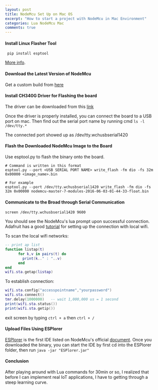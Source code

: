 ```yaml
---
layout: post
title: NodeMcu Set Up on Mac OS
excerpt: "How to start a project with NodeMcu in Mac Environment"
categories: Lua NodeMcu Mac
comments: true
---
```


#### Install Linux Flasher Tool
```
 pip install esptool
```
[More info](https://github.com/themadinventor/esptool).

#### Download the Latest Version of NodeMcu
Get a custom build from [here](http://nodemcu-build.com/index.php)


#### Install CH340G Driver for Flashing the board
The driver can be downloaded from this [link](http://www.codenuke.net/2015/01/nodemcu-install-ch340-usb-to-serial-for-yosemite.html)

Once the driver is properly installed, you can connect the board to a USB port
on mac. Then find out the serial port name by running cmd ``` ls -l /dev/tty.* ```

The connected port showed up as /dev/tty.wchusbserial1420

#### Flash the Downloaded NodeMcu Image to the Board
Use esptool.py to flash the binary onto the board.

```
# Command is written in this format
esptool.py --port <USB SERIAL PORT NAME> write_flash -fm dio -fs 32m 0x00000 <image_name>.bin

# For example
esptool.py --port /dev/tty.wchusbserial1420 write_flash -fm dio -fs 32m 0x00000 nodemcu-master-7-modules-2016-06-03-01-44-33-float.bin
```

#### Communicate to the Broad through Serial Communication

```
screen /dev/tty.wchusbserial1420 9600
```

You should see the NodeMcu's lua prompt upon successful connection.
Adafruit has a good [tutorial](https://learn.adafruit.com/adafruit-huzzah-esp8266-breakout/using-nodemcu-lua) for setting up the connection with
local wifi.

To scan the local wifi networks:

```lua
-- print ap list
function listap(t)
      for k,v in pairs(t) do
        print(k.." : "..v)
      end
end
wifi.sta.getap(listap)
```

To establish connection:

```lua
wifi.sta.config("accesspointname","yourpassword")
wifi.sta.connect()
tmr.delay(1000000)   -- wait 1,000,000 us = 1 second
print(wifi.sta.status())
print(wifi.sta.getip())
```

exit screen by typing ```ctrl + a``` then ```ctrl + /```

#### Upload Files Using ESPlorer
[ESPlorer](https://github.com/4refr0nt/ESPlorer) is the first IDE listed on NodeMcu's official [document](http://nodemcu.readthedocs.io/en/dev/en/upload/). Once
you downloaded the binary, you can start the IDE by first cd into
the ESPlorer folder, then run ``` java -jar "ESPlorer.jar" ```

#### Conclusion
After playing around with Lua commands for 30min or so, I realized
that before I can implement real IoT applications, I have to getting through a steep learning curve. 
